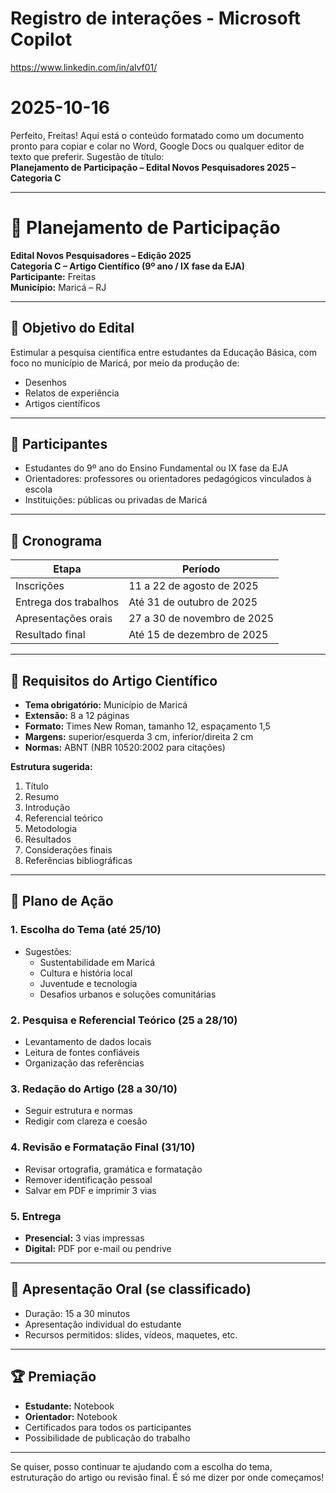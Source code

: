 # Registro de interações - Microsoft Copilot
https://www.linkedin.com/in/alvf01/

# 2025-10-16

Perfeito, Freitas! Aqui está o conteúdo formatado como um documento pronto para copiar e colar no Word, Google Docs ou qualquer editor de texto que preferir. Sugestão de título:  
**Planejamento de Participação – Edital Novos Pesquisadores 2025 – Categoria C**

---

# 📘 Planejamento de Participação  
**Edital Novos Pesquisadores – Edição 2025**  
**Categoria C – Artigo Científico (9º ano / IX fase da EJA)**  
**Participante:** Freitas  
**Município:** Maricá – RJ

---

## 🧠 Objetivo do Edital
Estimular a pesquisa científica entre estudantes da Educação Básica, com foco no município de Maricá, por meio da produção de:
- Desenhos
- Relatos de experiência
- Artigos científicos

---

## 👥 Participantes
- Estudantes do 9º ano do Ensino Fundamental ou IX fase da EJA
- Orientadores: professores ou orientadores pedagógicos vinculados à escola
- Instituições: públicas ou privadas de Maricá

---

## 📅 Cronograma
| Etapa                      | Período                         |
|---------------------------|----------------------------------|
| Inscrições                | 11 a 22 de agosto de 2025        |
| Entrega dos trabalhos     | Até 31 de outubro de 2025        |
| Apresentações orais       | 27 a 30 de novembro de 2025      |
| Resultado final           | Até 15 de dezembro de 2025       |

---

## 📝 Requisitos do Artigo Científico
- **Tema obrigatório:** Município de Maricá
- **Extensão:** 8 a 12 páginas
- **Formato:** Times New Roman, tamanho 12, espaçamento 1,5
- **Margens:** superior/esquerda 3 cm, inferior/direita 2 cm
- **Normas:** ABNT (NBR 10520:2002 para citações)

**Estrutura sugerida:**
1. Título
2. Resumo
3. Introdução
4. Referencial teórico
5. Metodologia
6. Resultados
7. Considerações finais
8. Referências bibliográficas

---

## 🧭 Plano de Ação

### 1. Escolha do Tema (até 25/10)
- Sugestões:
  - Sustentabilidade em Maricá
  - Cultura e história local
  - Juventude e tecnologia
  - Desafios urbanos e soluções comunitárias

### 2. Pesquisa e Referencial Teórico (25 a 28/10)
- Levantamento de dados locais
- Leitura de fontes confiáveis
- Organização das referências

### 3. Redação do Artigo (28 a 30/10)
- Seguir estrutura e normas
- Redigir com clareza e coesão

### 4. Revisão e Formatação Final (31/10)
- Revisar ortografia, gramática e formatação
- Remover identificação pessoal
- Salvar em PDF e imprimir 3 vias

### 5. Entrega
- **Presencial:** 3 vias impressas
- **Digital:** PDF por e-mail ou pendrive

---

## 🎤 Apresentação Oral (se classificado)
- Duração: 15 a 30 minutos
- Apresentação individual do estudante
- Recursos permitidos: slides, vídeos, maquetes, etc.

---

## 🏆 Premiação
- **Estudante:** Notebook
- **Orientador:** Notebook
- Certificados para todos os participantes
- Possibilidade de publicação do trabalho

---

Se quiser, posso continuar te ajudando com a escolha do tema, estruturação do artigo ou revisão final. É só me dizer por onde começamos!

